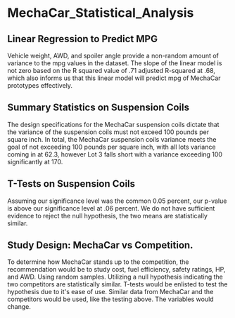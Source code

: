 # MechaCar_Statistical_Analysis

## Linear Regression to Predict MPG

Vehicle weight, AWD, and spoiler angle provide a non-random amount of variance to the mpg values in the dataset. The slope of the linear model is not zero based on the R squared value of .71 adjusted R-squared at .68, which also informs us that this linear model will predict mpg of MechaCar prototypes effectively.

## Summary Statistics on Suspension Coils

The design specifications for the MechaCar suspension coils dictate that the variance of the suspension coils must not exceed 100 pounds per square inch. In total, the MechaCar suspension coils variance meets the goal of not exceeding 100 pounds per square inch, with all lots variance coming in at 62.3, however Lot 3 falls short with a variance exceeding 100 significantly at 170. 

## T-Tests on Suspension Coils
Assuming our significance level was the common 0.05 percent, our p-value is above our significance level at .06 percent. We do not have sufficient evidence to reject the null hypothesis, the two means are statistically similar.

## Study Design: MechaCar vs Competition.

To determine how MechaCar stands up to the competition, the recommendation would be to study cost, fuel efficiency, safety ratings, HP, and AWD. Using random samples. Utilizing a null hypothesis indicating the two competitors are statistically similar. T-tests would be enlisted to test the hypothesis due to it's ease of use. Similar data from MechaCar and the competitors would be used, like the testing above. The variables would change. 

